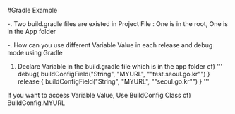 #Gradle Example

-. Two build.gradle files are existed in Project File
	: One is in the root, One is in the App folder

-. How can you use different Variable Value in each release and debug mode using Gradle

1. Declare Variable in the build.gradle file which is in the app folder
cf)
'''
debug{
	buildConfigField("String", "MYURL", "\"test.seoul.go.kr\"")
} release {
	buildConfigField("String", "MYURL", "\"seoul.go.kr\"")
}
'''

If you want to access Variable Value, Use BuildConfig Class
cf) BuildConfig.MYURL